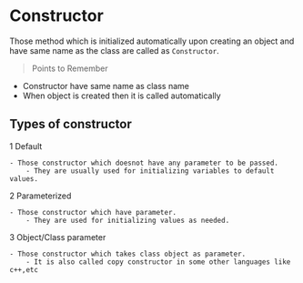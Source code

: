 # Constructor

Those method which is initialized automatically upon creating an object and have same name as the class are called as `Constructor`.

>Points to Remember
- Constructor have same name as class name
- When object is created then it is called automatically

## Types of constructor

1 Default
	
	- Those constructor which doesnot have any parameter to be passed.
		- They are usually used for initializing variables to default values.

2 Parameterized
	
	- Those constructor which have parameter.
		- They are used for initializing values as needed.

3 Object/Class parameter
	
	- Those constructor which takes class object as parameter.
		- It is also called copy constructor in some other languages like c++,etc
		
